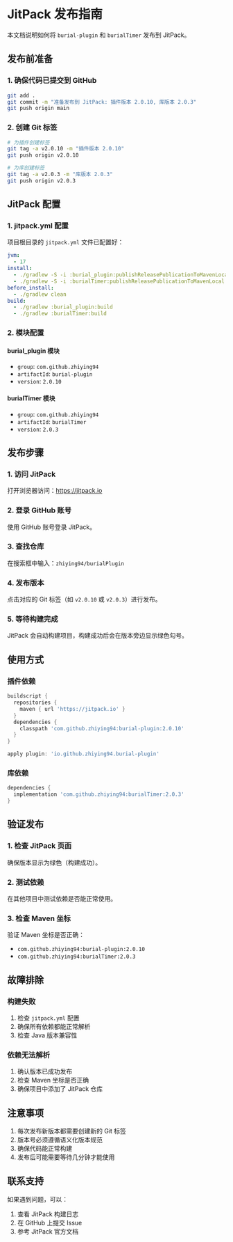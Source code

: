 # JitPack 发布指南

本文档说明如何将 `burial-plugin` 和 `burialTimer` 发布到 JitPack。

## 发布前准备

### 1. 确保代码已提交到 GitHub

```bash
git add .
git commit -m "准备发布到 JitPack: 插件版本 2.0.10, 库版本 2.0.3"
git push origin main
```

### 2. 创建 Git 标签

```bash
# 为插件创建标签
git tag -a v2.0.10 -m "插件版本 2.0.10"
git push origin v2.0.10

# 为库创建标签
git tag -a v2.0.3 -m "库版本 2.0.3"
git push origin v2.0.3
```

## JitPack 配置

### 1. jitpack.yml 配置

项目根目录的 `jitpack.yml` 文件已配置好：

```yaml
jvm:
  - 17
install:
  - ./gradlew -S -i :burial_plugin:publishReleasePublicationToMavenLocal
  - ./gradlew -S -i :burialTimer:publishReleasePublicationToMavenLocal
before_install:
  - ./gradlew clean
build:
  - ./gradlew :burial_plugin:build
  - ./gradlew :burialTimer:build
```

### 2. 模块配置

#### burial_plugin 模块

- `group`: `com.github.zhiying94`
- `artifactId`: `burial-plugin`
- `version`: `2.0.10`

#### burialTimer 模块

- `group`: `com.github.zhiying94`
- `artifactId`: `burialTimer`
- `version`: `2.0.3`

## 发布步骤

### 1. 访问 JitPack

打开浏览器访问：https://jitpack.io

### 2. 登录 GitHub 账号

使用 GitHub 账号登录 JitPack。

### 3. 查找仓库

在搜索框中输入：`zhiying94/burialPlugin`

### 4. 发布版本

点击对应的 Git 标签（如 `v2.0.10` 或 `v2.0.3`）进行发布。

### 5. 等待构建完成

JitPack 会自动构建项目，构建成功后会在版本旁边显示绿色勾号。

## 使用方式

### 插件依赖

```groovy
buildscript {
  repositories {
    maven { url 'https://jitpack.io' }
  }
  dependencies {
    classpath 'com.github.zhiying94:burial-plugin:2.0.10'
  }
}

apply plugin: 'io.github.zhiying94.burial-plugin'
```

### 库依赖

```groovy
dependencies {
  implementation 'com.github.zhiying94:burialTimer:2.0.3'
}
```

## 验证发布

### 1. 检查 JitPack 页面

确保版本显示为绿色（构建成功）。

### 2. 测试依赖

在其他项目中测试依赖是否能正常使用。

### 3. 检查 Maven 坐标

验证 Maven 坐标是否正确：
- `com.github.zhiying94:burial-plugin:2.0.10`
- `com.github.zhiying94:burialTimer:2.0.3`

## 故障排除

### 构建失败

1. 检查 `jitpack.yml` 配置
2. 确保所有依赖都能正常解析
3. 检查 Java 版本兼容性

### 依赖无法解析

1. 确认版本已成功发布
2. 检查 Maven 坐标是否正确
3. 确保项目中添加了 JitPack 仓库

## 注意事项

1. 每次发布新版本都需要创建新的 Git 标签
2. 版本号必须遵循语义化版本规范
3. 确保代码能正常构建
4. 发布后可能需要等待几分钟才能使用

## 联系支持

如果遇到问题，可以：
1. 查看 JitPack 构建日志
2. 在 GitHub 上提交 Issue
3. 参考 JitPack 官方文档
